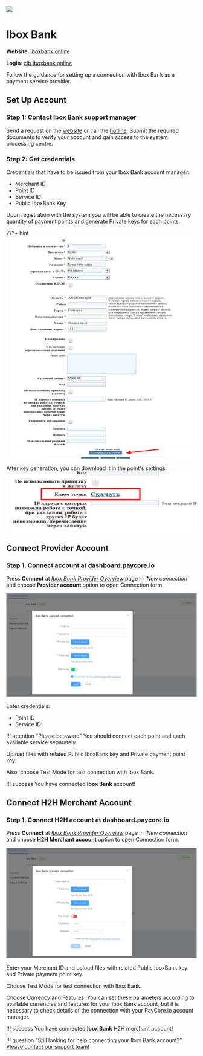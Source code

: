 <img src="https://static.openfintech.io/payment_providers/iboxbank/logo.png?w=400" width="400px" >

# Ibox Bank

**Website**: [iboxbank.online](https://iboxbank.online/ua/)

**Login**: [clb.iboxbank.online](https://clb.iboxbank.online:7002/ifobsClient/LoginShow.action?localeName=en)

Follow the guidance for setting up a connection with Ibox Bank as a payment service provider.

## Set Up Account

### Step 1: Contact Ibox Bank support manager

Send a request on the [website](https://iboxbank.online/ua/open-account) or call the [hotline](tel:0800500178). Submit the required documents to verify your account and gain access to the system processing centre.

### Step 2: Get credentials

Credentials that have to be issued from your Ibox Bank account manager:

* Merchant ID
* Point ID
* Service ID
* Public IboxBank Key

Upon registration with the system you will be able to create the necessary quantity of payment points and generate Private keys for each points.

???+ hint
    ![Create a new Point](images/point-creation.png)
    ![Private Key](images/private-key-generation.png)

After key generation, you can download it in the point's settings:
![Download](images/download-private-key.png)

## Connect Provider Account

### Step 1. Connect account at dashboard.paycore.io

Press **Connect** at [*Ibox Bank Provider Overview*](https://dashboard.paycore.io/connect-directory/payment-providers/iboxbank/general) page in *'New connection'* and choose **Provider account** option to open Connection form.

![Connect](images/provider-account.png)

Enter credentials:

* Point ID
* Service ID

!!! attention "Please be aware"
    You should connect each point and each available service separately.

Upload files with related Public IboxBank key and Private payment point key.

Also, choose Test Mode for test connection with Ibox Bank.

!!! success
    You have connected **Ibox Bank** account!

## Connect H2H Merchant Account

### Step 1. Connect H2H account at dashboard.paycore.io

Press **Connect** at [*Ibox Bank Provider Overview*](https://dashboard.paycore.io/connect-directory/payment-providers/iboxbank/general) page in *'New connection'* and choose **H2H Merchant account** option to open Connection form.

![Connect](images/h2h-merchant-account.png)

Enter your Merchant ID and upload files with related Public IboxBank key and Private payment point key.

Choose Test Mode for test connection with Ibox Bank.

Choose Currency and Features. You can set these parameters according to available currencies and features for your Ibox Bank account, but it is necessary to check details of the connection with your PayCore.io account manager.

!!! success
    You have connected **Ibox Bank** H2H merchant account!

!!! question "Still looking for help connecting your Ibox Bank account?"
    [Please contact our support team!](mailto:support@paycore.io)
